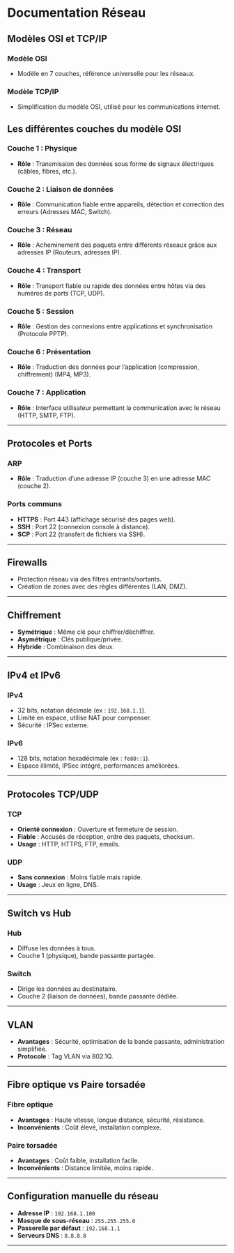  
# Documentation Réseau


## Modèles OSI et TCP/IP

### Modèle OSI
- Modèle en 7 couches, référence universelle pour les réseaux.

### Modèle TCP/IP
- Simplification du modèle OSI, utilisé pour les communications internet.

## Les différentes couches du modèle OSI

### Couche 1 : Physique
- **Rôle** : Transmission des données sous forme de signaux électriques (câbles, fibres, etc.).

### Couche 2 : Liaison de données
- **Rôle** : Communication fiable entre appareils, détection et correction des erreurs (Adresses MAC, Switch).

### Couche 3 : Réseau
- **Rôle** : Acheminement des paquets entre différents réseaux grâce aux adresses IP (Routeurs, adresses IP).

### Couche 4 : Transport
- **Rôle** : Transport fiable ou rapide des données entre hôtes via des numéros de ports (TCP, UDP).

### Couche 5 : Session
- **Rôle** : Gestion des connexions entre applications et synchronisation (Protocole PPTP).

### Couche 6 : Présentation
- **Rôle** : Traduction des données pour l’application (compression, chiffrement) (MP4, MP3).

### Couche 7 : Application
- **Rôle** : Interface utilisateur permettant la communication avec le réseau (HTTP, SMTP, FTP).

---

## Protocoles et Ports

### ARP
- **Rôle** : Traduction d’une adresse IP (couche 3) en une adresse MAC (couche 2).

### Ports communs
- **HTTPS** : Port 443 (affichage sécurisé des pages web).
- **SSH** : Port 22 (connexion console à distance).
- **SCP** : Port 22 (transfert de fichiers via SSH).

---

## Firewalls
- Protection réseau via des filtres entrants/sortants.
- Création de zones avec des règles différentes (LAN, DMZ).

---

## Chiffrement
- **Symétrique** : Même clé pour chiffrer/déchiffrer.
- **Asymétrique** : Clés publique/privée.
- **Hybride** : Combinaison des deux.

---

## IPv4 et IPv6

### IPv4
- 32 bits, notation décimale (ex : `192.168.1.1`).
- Limité en espace, utilise NAT pour compenser.
- Sécurité : IPSec externe.

### IPv6
- 128 bits, notation hexadécimale (ex : `fe80::1`).
- Espace illimité, IPSec intégré, performances améliorées.

---

## Protocoles TCP/UDP

### TCP
- **Orienté connexion** : Ouverture et fermeture de session.
- **Fiable** : Accusés de réception, ordre des paquets, checksum.
- **Usage** : HTTP, HTTPS, FTP, emails.

### UDP
- **Sans connexion** : Moins fiable mais rapide.
- **Usage** : Jeux en ligne, DNS.

---

## Switch vs Hub

### Hub
- Diffuse les données à tous.
- Couche 1 (physique), bande passante partagée.

### Switch
- Dirige les données au destinataire.
- Couche 2 (liaison de données), bande passante dédiée.

---

## VLAN
- **Avantages** : Sécurité, optimisation de la bande passante, administration simplifiée.
- **Protocole** : Tag VLAN via 802.1Q.

---

## Fibre optique vs Paire torsadée

### Fibre optique
- **Avantages** : Haute vitesse, longue distance, sécurité, résistance.
- **Inconvénients** : Coût élevé, installation complexe.

### Paire torsadée
- **Avantages** : Coût faible, installation facile.
- **Inconvénients** : Distance limitée, moins rapide.

---

## Configuration manuelle du réseau
- **Adresse IP** : `192.168.1.100`
- **Masque de sous-réseau** : `255.255.255.0`
- **Passerelle par défaut** : `192.168.1.1`
- **Serveurs DNS** : `8.8.8.8`

---



